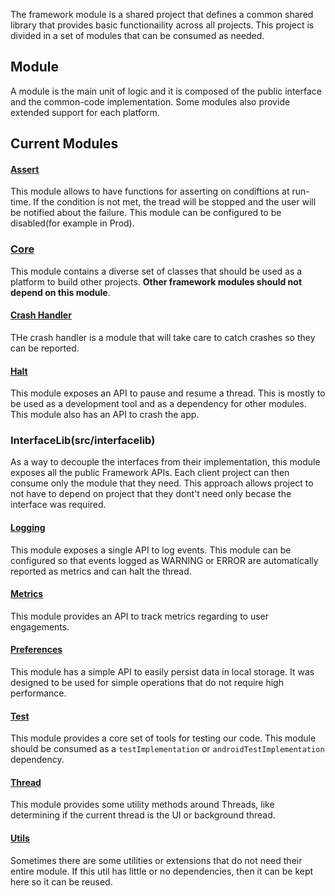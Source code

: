 The framework module is a shared project that defines a common shared library that provides basic functionaility across all projects. This project is divided in a set of modules that can be consumed as needed.

## Module
A module is the main unit of logic and it is composed of the public interface and the common-code implementation. Some modules also provide extended support for each platform.

## Current Modules

#### [Assert](src/assert/)
This module allows to have functions for asserting on condiftions at run-time. If the condition is not met, the tread will be stopped and the user will be notified about the failure. This module can be configured to be disabled(for example in Prod). 

### [Core](src/core/)
This module contains a diverse set of classes that should be used as a platform to build other projects. **Other framework modules should not depend on this module**.

#### [Crash Handler](src/crashhandler/)
THe crash handler is a module that will take care to catch crashes so they can be reported.

#### [Halt](src/halt/)
This module exposes an API to pause and resume a thread. This is mostly to be used as a development tool and as a dependency for other modules. This module also has an API to crash the app.

### InterfaceLib(src/interfacelib) ###
As a way to decouple the interfaces from their implementation, this module exposes all the public Framework APIs. Each client project can then consume only the module that they need. This approach allows project to not have to depend on project that they dont't need only becase the interface was required.

#### [Logging](src/logging/)
This module exposes a single API to log events. This module can be configured so that events logged as WARNING or ERROR are automatically reported as metrics and can halt the thread.

#### [Metrics](src/metrics/)
This module provides an API to track metrics regarding to user engagements.

#### [Preferences](src/preferences/)
This module has a simple API to easily persist data in local storage. It was designed to be used for simple operations that do not require high performance.

#### [Test](src/test/)
This module provides a core set of tools for testing our code. This module should be consumed as a `testImplementation` or `androidTestImplementation` dependency.

#### [Thread](src/thread/)
This module provides some utility methods around Threads, like determining if the current thread is the UI or background thread.

#### [Utils](src/utils/)
Sometimes there are some utilities or extensions that do not need their entire module. If this util has little or no dependencies, then it can be kept here so it can be reused.